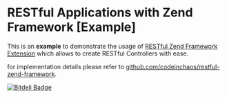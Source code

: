 # RESTful Applications with Zend Framework [Example]

This is an **example** to demonstrate the usage of [RESTful Zend Framework Extension](https://github.com/codeinchaos/restful-zend-framework) which allows to create RESTful Controllers with ease.

for implementation details please refer to [github.com/codeinchaos/restful-zend-framework](https://github.com/codeinchaos/restful-zend-framework).


[![Bitdeli Badge](https://d2weczhvl823v0.cloudfront.net/codeinchaos/restful-zend-framework-example/trend.png)](https://bitdeli.com/free "Bitdeli Badge")

